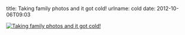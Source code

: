 title: Taking family photos and it got cold!
urlname: cold
date: 2012-10-06T09:03

[![Taking family photos and it got cold!](https://dl.dropboxusercontent.com/s/71hcdvu5t9ogxie/20121006-cold.jpg)](http://instagr.am/p/QcYmXYLl1s/)